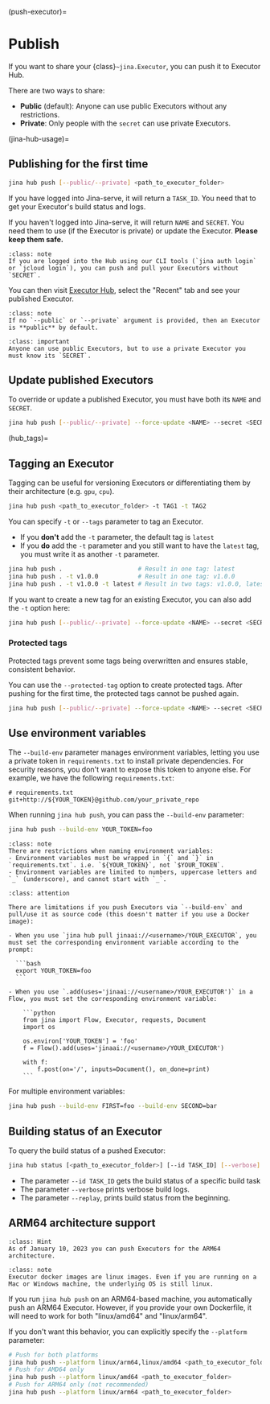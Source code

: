 (push-executor)=
# Publish

If you want to share your {class}`~jina.Executor`, you can push it to Executor Hub.

There are two ways to share:
- **Public** (default): Anyone can use public Executors without any restrictions.
- **Private**: Only people with the `secret` can use private Executors. 

(jina-hub-usage)=
## Publishing for the first time

```bash
jina hub push [--public/--private] <path_to_executor_folder>
```

<script id="asciicast-tpvuZ9u0lU2IumRyLlly3JI93" src="https://asciinema.org/a/tpvuZ9u0lU2IumRyLlly3JI93.js" async></script>

If you have logged into Jina-serve, it will return a `TASK_ID`. You need that to get your Executor's build status and logs. 

If you haven't logged into Jina-serve, it will return `NAME` and `SECRET`. You need them to use (if the Executor is private) or update the Executor. **Please keep them safe.**

````{admonition} Note
:class: note
If you are logged into the Hub using our CLI tools (`jina auth login` or `jcloud login`), you can push and pull your Executors without `SECRET`.
````

You can then visit [Executor Hub](https://cloud.jina.ai), select the "Recent" tab and see your published Executor.

````{admonition} Note
:class: note
If no `--public` or `--private` argument is provided, then an Executor is **public** by default.
````

````{admonition} Important
:class: important
Anyone can use public Executors, but to use a private Executor you must know its `SECRET`.
````


## Update published Executors

To override or update a published Executor, you must have both its `NAME` and `SECRET`.

```bash
jina hub push [--public/--private] --force-update <NAME> --secret <SECRET> <path_to_executor_folder>
```

(hub_tags)=
## Tagging an Executor

Tagging can be useful for versioning Executors or differentiating them by their architecture (e.g. `gpu`, `cpu`).

```bash
jina hub push <path_to_executor_folder> -t TAG1 -t TAG2
```

You can specify `-t` or `--tags` parameter to tag an Executor.

- If you **don't** add the `-t` parameter, the default tag is `latest`
- If you **do** add the `-t` parameter and you still want to have the `latest` tag, you must write it as another `-t` parameter.

```bash
jina hub push .                     # Result in one tag: latest
jina hub push . -t v1.0.0           # Result in one tag: v1.0.0
jina hub push . -t v1.0.0 -t latest # Result in two tags: v1.0.0, latest
```

If you want to create a new tag for an existing Executor, you can also add the `-t` option here:

```bash
jina hub push [--public/--private] --force-update <NAME> --secret <SECRET> -t TAG <path_to_executor_folder>
```

### Protected tags

Protected tags prevent some tags being overwritten and ensures stable, consistent behavior.

You can use the `--protected-tag` option to create protected tags. 
After pushing for the first time, the protected tags cannot be pushed again.

```bash
jina hub push [--public/--private] --force-update <NAME> --secret <SECRET> --protected-tag <PROTECTED_TAG_1> --protected-tag <PROTECTED_TAG_2> <path_to_executor_folder>
```

## Use environment variables

The `--build-env` parameter manages environment variables, letting you use a private token in `requirements.txt` to install private dependencies. For security reasons, you don't want to expose this token to anyone else. For example, we have the following `requirements.txt`: 

```
# requirements.txt
git+http://${YOUR_TOKEN}@github.com/your_private_repo 
```

When running `jina hub push`, you can pass the `--build-env` parameter:

```bash
jina hub push --build-env YOUR_TOKEN=foo
```

````{admonition} Note
:class: note
There are restrictions when naming environment variables:
- Environment variables must be wrapped in `{` and `}` in `requirements.txt`. i.e. `${YOUR_TOKEN}`, not `$YOUR_TOKEN`.  
- Environment variables are limited to numbers, uppercase letters and `_` (underscore), and cannot start with `_`. 
````

````{admonition} Limitations
:class: attention

There are limitations if you push Executors via `--build-env` and pull/use it as source code (this doesn't matter if you use a Docker image): 

- When you use `jina hub pull jinaai://<username>/YOUR_EXECUTOR`, you must set the corresponding environment variable according to the prompt:

  ```bash
  export YOUR_TOKEN=foo
  ```

- When you use `.add(uses='jinaai://<username>/YOUR_EXECUTOR')` in a Flow, you must set the corresponding environment variable:

    ```python
    from jina import Flow, Executor, requests, Document
    import os

    os.environ['YOUR_TOKEN'] = 'foo'
    f = Flow().add(uses='jinaai://<username>/YOUR_EXECUTOR')

    with f:
        f.post(on='/', inputs=Document(), on_done=print)
    ```
````

For multiple environment variables:

```bash
jina hub push --build-env FIRST=foo --build-env SECOND=bar
```

## Building status of an Executor 

To query the build status of a pushed Executor:

```bash
jina hub status [<path_to_executor_folder>] [--id TASK_ID] [--verbose] [--replay]
```

- The parameter `--id TASK_ID` gets the build status of a specific build task
- The parameter `--verbose` prints verbose build logs.
- The parameter `--replay`, prints build status from the beginning.

<script id="asciicast-Asd8bQ9YqsuJBVV1V7EfWmCu3" src="https://asciinema.org/a/Asd8bQ9YqsuJBVV1V7EfWmCu3.js" async></script>


## ARM64 architecture support 

````{admonition} Hint
:class: Hint
As of January 10, 2023 you can push Executors for the ARM64 architecture.
````
````{admonition} Note
:class: note
Executor docker images are linux images. Even if you are running on a Mac or Windows machine, the underlying OS is still linux.
````

If you run `jina hub push` on an ARM64-based machine, you automatically push an ARM64 Executor.
However, if you provide your own Dockerfile, it will need to work for both "linux/amd64" and "linux/arm64".

If you don't want this behavior, you can explicitly specify the `--platform` parameter:

```bash
# Push for both platforms
jina hub push --platform linux/arm64,linux/amd64 <path_to_executor_folder>
# Push for AMD64 only
jina hub push --platform linux/amd64 <path_to_executor_folder>
# Push for ARM64 only (not recommended)
jina hub push --platform linux/arm64 <path_to_executor_folder>
```